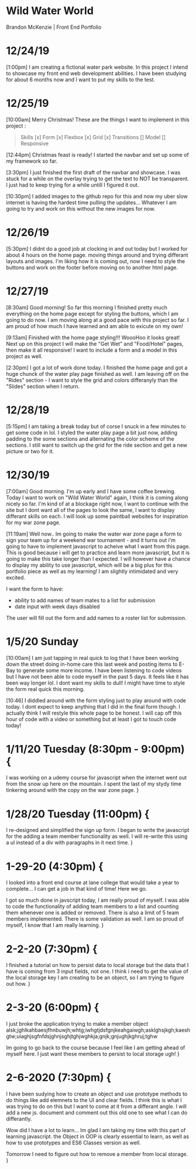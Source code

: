 # Wild Water World
Brandon McKenzie | Front End Portfolio

# 12/24/19
[1:00pm]
I am creating a fictional water park website.
In this project I intend to showcase my front end web development abilities. 
I have been studying for about 6 months now and I want to put my skills to the test.

# 12/25/19
[10:00am] Merry Christmas!
These are the things I want to implement in this project :

> Skills
[x] Form
[x] Flexbox
[x] Grid
[x] Transitions
[] Model
[] Responsive

[12:44pm]
Christmas feast is ready! I started the navbar and set up some of my framework so far.

[3:30pm]
I just finished the first draft of the navbar and showcase. I was stuck for a while on the overlay trying to get the text to NOT be transparent. I just had to keep trying for a while untill I figured it out. 

[10:30pm]
I added images to the github repo for this and now my uber slow internet is having the hardest time pulling the updates... Whatever I am going to try and work on this without the new images for now.

# 12/26/19
[5:30pm]
I didnt do a good job at clocking in and out today but I worked for about 4 hours on the home page. moving things around and trying differant layouts and images. I'm liking how it is coming out, now I need to style the buttons and work on the footer before moving on to another html page.

# 12/27/19
[8:30am]
Good morning! So far this morning I finished pretty much everything on the home page except for styling the buttons, which I am going to do now. I am moving along at a good pace with this project so far. I am proud of how much I have learned and am able to exicute on my own!

[9:13am]
Finished with the home page styling!!! WoooHoo it looks great!
Next up on this project I will make the "Get Wet" and "Food/Hotel" pages, then make it all responsive! I want to include a form and a model in this project as well.

[2:30pm]
I got a lot of work done today. I finished the home page and got a huge chunck of the water play page finished as well. I am leaving off on the "Rides" section - I want to style the grid and colors differanyly than the "Slides" section when I return.

# 12/28/19
[5:15pm]
I am taking a break today but of corse I snuck in a few minutes to get some code in lol. I styled the water play page a bit just now, adding padding to the some sections and alternating the color scheme of the sections. I still want to switch up the grid for the ride section and get a new picture or two for it.

# 12/30/19 
[7:00am]
Good morning. I'm up  early and I have some coffee brewing. Today I want to work on "Wild Water World" again, I think it is coming along nicely so far. I'm kind of at a blockage right now, I want to continue with the site but I dont want all of the pages to look the same, I want to display differant skills on each. I will look up some paintball websites for inspiration for my war zone page.

[11:19am]
Well now.. Im going to make the water war zone page a form to sign your team up for a weekend war tournament - and it turns out i'm going to have to implement javascript to acheive what I want from this page. This is good because i will get to practice and learn more javascript, but it is going to make this take longer than I expected. I will however have a chance to display my ability to use javascript, which will be a big plus for this portfolio piece as well as my learning! I am slightly intimidated and very excited. 

I want the form to have:
- ability to add names of team mates to a list for submission
- date input with week days disabled

The user will fill out the form and add names to a roster list for submission.

# 1/5/20 Sunday
[10:00am]
I am just tapping in real quick to log that I have been working down the street doing in-home care this last week and posting items to E-Bay to generate some more income. I have been listening to code videos but I have not been able to code myself in the past 5 days. It feels like it has been way longer lol. I dont want my skills to dull! I might have time to style the form real quick this morning.

[10:46]
I diddled around with the form styling just to play around with code today. I dont expect to keep anything that I did in the final form though. I actually think I will restyle this whole page to be honest. I will cap off this hour of code with a video or something but at least I got to touch code today!


# 1/11/20 Tuesday (8:30pm - 9:00pm) {
  I was working on a udemy course for javascript when the internet went out from the snow up here on the mountain. I spent the last of my stydy time tinkering around with the copy on the war zone page. 
}


# 1/28/20 Tuesday (11:00pm) {
  I re-designed and simplified the sign up form. I began to write the javascript for the adding a team member functionality as well. I will re-write this using a ul instead of a div with paragraphs in it next time.
}

# 1-29-20 (4:30pm) {
  I looked into a front end course at lane college that would take a year to complete... I can get a job in that kind of time! Here we go.

  I got so much done in javscript today, I am really proud of myself. I was able to code the functionality of adding team members to a list and counting them whenever one is added or removed. There is also a limit of 5 team members implemented. There is some validation as well. I am so proud of myself, I know that I am really learning.
}

# 2-2-20 (7:30pm) {
  I finished a tutorial on how to persist data to local storage but the data that I have is coming from 3 input fields, not one. I think i need to get the value of the local storage key I am creating to be an object, so I am trying to figure out how.
}

# 2-3-20 (6:00pm) {
  I just broke the application trying to make a member object alsk;jghlkahbaesjfhnbuwjh;whtg;iwhgtjdsfgnjkeahgaiwgh;asklghsjkgh;kaeshgtw;uiaghjsgfnfdsjghnjsghjtghjwghkja;gnjk;gnjughjkghruj;tghw

  Im going to go back to the course because I feel like I am getting ahead of myself here. I just want these members to persist to local storage ugh!
}

# 2-6-2020 (7:30pm) {
  I have been sudying how to create an object and use prototype methods to do things like add elemnets to the UI and clear fields. I think this is what I was trying to do on this but I want to come at it from a differant angle. I will add a new js. document and comment out this old one to see what I can do differantly.

  Wow did I have a lot to learn... Im glad I am taking my time with this part of learning javascript. the Object in OOP is clearly essential to learn, as well as how to use prototypes and ES6 Classes version as well. 

  Tomorrow I need to figure out how to remove a member from local storage.
}